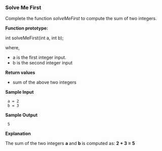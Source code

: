 <h3>Solve Me First</h3>
<p>Complete the function <em>solveMeFirst</em> to compute the sum of two integers.</p>
<p><strong>Function prototype:</strong></p>
<p>int solveMeFirst(int a, int b);</p>
<p>where,</p>
<ul>
  <li>a is the first integer input.</li>
  <li>b is the second integer input</li>
</ul>
<p><strong>Return values</strong></p>
<ul>
  <li> sum of the above two integers</li>
</ul>
<p><strong>Sample Input</strong></p>
<pre><code> a = 2
 b = 3</code></pre>
<p><strong>Sample Output</strong></p>
<pre><code> 5</code></pre>
<p><strong>Explanation</strong></p>
<p>The sum of the two integers <strong> a </strong> and <strong> b </strong> is computed as: <strong> 2 + 3 = 5 </strong>
